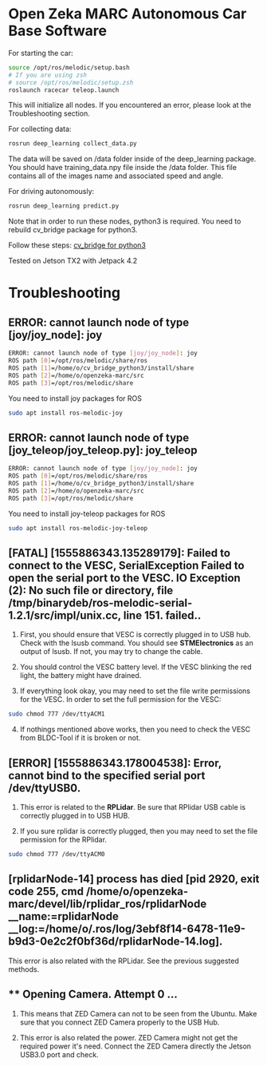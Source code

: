 # Open Zeka MARC Autonomous Car Base Software

For starting the car:
```bash
source /opt/ros/melodic/setup.bash
# If you are using zsh
# source /opt/ros/melodic/setup.zsh
roslaunch racecar teleop.launch
```

This will initialize all nodes. If you encountered an error, please look at the Troubleshooting section. 

For collecting data:
```bash
rosrun deep_learning collect_data.py
```

The data will be saved on /data folder inside of the deep_learning package. You should have training_data.npy file inside the /data folder. This file contains all of the images name and associated speed and angle. 

For driving autonomously:
```bash
rosrun deep_learning predict.py
```

Note that in order to run these nodes, python3 is required. You need to rebuild cv_bridge package for python3. 

Follow these steps: [cv_bridge for python3](https://github.com/openzeka/cv_bridge_python3)

Tested on Jetson TX2 with Jetpack 4.2 

# Troubleshooting

## ERROR: cannot launch node of type [joy/joy_node]: joy

```bash
ERROR: cannot launch node of type [joy/joy_node]: joy
ROS path [0]=/opt/ros/melodic/share/ros
ROS path [1]=/home/o/cv_bridge_python3/install/share
ROS path [2]=/home/o/openzeka-marc/src
ROS path [3]=/opt/ros/melodic/share
```

You need to install joy packages for ROS
```bash
sudo apt install ros-melodic-joy
```

## ERROR: cannot launch node of type [joy_teleop/joy_teleop.py]: joy_teleop

```bash
ERROR: cannot launch node of type [joy/joy_node]: joy
ROS path [0]=/opt/ros/melodic/share/ros
ROS path [1]=/home/o/cv_bridge_python3/install/share
ROS path [2]=/home/o/openzeka-marc/src
ROS path [3]=/opt/ros/melodic/share
```

You need to install joy-teleop packages for ROS
```bash
sudo apt install ros-melodic-joy-teleop
```

## [FATAL] [1555886343.135289179]: Failed to connect to the VESC, SerialException Failed to open the serial port to the VESC. IO Exception (2): No such file or directory, file /tmp/binarydeb/ros-melodic-serial-1.2.1/src/impl/unix.cc, line 151. failed..

1. First, you should ensure that VESC is correctly plugged in to USB hub. Check with the lsusb command. You should see **STMElectronics** as an output of lsusb. If not, you may try to change the cable. 

2. You should control the VESC battery level. If the VESC blinking the red light, the battery might have drained. 

3. If everything look okay, you may need to set the file write permissions for the VESC. In order to set the full permission for the VESC:
```bash
sudo chmod 777 /dev/ttyACM1
```

4. If nothings mentioned above works, then you need to check the VESC from BLDC-Tool if it is broken or not.  

## [ERROR] [1555886343.178004538]: Error, cannot bind to the specified serial port /dev/ttyUSB0.

1. This error is related to the **RPLidar**. Be sure that RPlidar USB cable is correctly plugged in to USB HUB. 

2. If you sure rplidar is correctly plugged, then you may need to set the file permission for the RPlidar. 
```bash
sudo chmod 777 /dev/ttyACM0
```
## [rplidarNode-14] process has died [pid 2920, exit code 255, cmd /home/o/openzeka-marc/devel/lib/rplidar_ros/rplidarNode __name:=rplidarNode __log:=/home/o/.ros/log/3ebf8f14-6478-11e9-b9d3-0e2c2f0bf36d/rplidarNode-14.log].

This error is also related with the RPLidar. See the previous suggested methods. 

## ** Opening Camera. Attempt 0 ...

1. This means that ZED Camera can not to be seen from the Ubuntu. Make sure that you connect ZED Camera properly to the USB Hub. 

2. This error is also related the power. ZED Camera might not get the required power it's need. Connect the ZED Camera directly the Jetson USB3.0 port and check.


